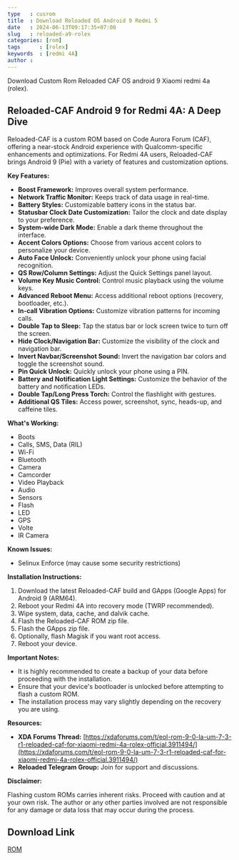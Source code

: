 ```yaml
---
type   : cusrom
title  : Download Reloaded OS Android 9 Redmi 5
date   : 2024-06-13T09:17:35+07:00
slug   : reloaded-a9-rolex
categories: [rom]
tags      : [rolex]
keywords  : [redmi 4A]
author : 
---
```


Download Custom Rom Reloaded CAF OS android 9 Xiaomi redmi 4a (rolex).

## Reloaded-CAF Android 9 for Redmi 4A: A Deep Dive

Reloaded-CAF is a custom ROM based on Code Aurora Forum (CAF), offering a near-stock Android experience with Qualcomm-specific enhancements and optimizations. For Redmi 4A users, Reloaded-CAF brings Android 9 (Pie) with a variety of features and customization options.

**Key Features:**

* **Boost Framework:** Improves overall system performance.
* **Network Traffic Monitor:** Keeps track of data usage in real-time.
* **Battery Styles:** Customizable battery icons in the status bar.
* **Statusbar Clock Date Customization:** Tailor the clock and date display to your preference.
* **System-wide Dark Mode:** Enable a dark theme throughout the interface.
* **Accent Colors Options:** Choose from various accent colors to personalize your device.
* **Auto Face Unlock:** Conveniently unlock your phone using facial recognition.
* **QS Row/Column Settings:** Adjust the Quick Settings panel layout.
* **Volume Key Music Control:** Control music playback using the volume keys.
* **Advanced Reboot Menu:** Access additional reboot options (recovery, bootloader, etc.).
* **In-call Vibration Options:** Customize vibration patterns for incoming calls.
* **Double Tap to Sleep:** Tap the status bar or lock screen twice to turn off the screen.
* **Hide Clock/Navigation Bar:** Customize the visibility of the clock and navigation bar.
* **Invert Navbar/Screenshot Sound:** Invert the navigation bar colors and toggle the screenshot sound.
* **Pin Quick Unlock:** Quickly unlock your phone using a PIN.
* **Battery and Notification Light Settings:** Customize the behavior of the battery and notification LEDs.
* **Double Tap/Long Press Torch:** Control the flashlight with gestures.
* **Additional QS Tiles:** Access power, screenshot, sync, heads-up, and caffeine tiles.

**What's Working:**

* Boots
* Calls, SMS, Data (RIL)
* Wi-Fi
* Bluetooth
* Camera
* Camcorder
* Video Playback
* Audio
* Sensors
* Flash
* LED
* GPS
* Volte
* IR Camera

**Known Issues:**

* Selinux Enforce (may cause some security restrictions)

**Installation Instructions:**

1. Download the latest Reloaded-CAF build and GApps (Google Apps) for Android 9 (ARM64).
2. Reboot your Redmi 4A into recovery mode (TWRP recommended).
3. Wipe system, data, cache, and dalvik cache.
4. Flash the Reloaded-CAF ROM zip file.
5. Flash the GApps zip file.
6. Optionally, flash Magisk if you want root access.
7. Reboot your device.

**Important Notes:**

* It is highly recommended to create a backup of your data before proceeding with the installation.
* Ensure that your device's bootloader is unlocked before attempting to flash a custom ROM.
* The installation process may vary slightly depending on the recovery you are using.

**Resources:**

* **XDA Forums Thread:** [https://xdaforums.com/t/eol-rom-9-0-la-um-7-3-r1-reloaded-caf-for-xiaomi-redmi-4a-rolex-official.3911494/](https://xdaforums.com/t/eol-rom-9-0-la-um-7-3-r1-reloaded-caf-for-xiaomi-redmi-4a-rolex-official.3911494/)
* **Reloaded Telegram Group:** Join for support and discussions.

**Disclaimer:**

Flashing custom ROMs carries inherent risks. Proceed with caution and at your own risk. The author or any other parties involved are not responsible for any damage or data loss that may occur during the process.


## Download Link
[ROM](https://sourceforge.net/projects/reloaded-caf/files/rolex/)

